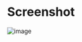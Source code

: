 # Screenshot
![image](https://github.com/1Kxhu/GeometryDash-Position-Changer/assets/115172127/ba6d342b-051e-43ce-87c6-e4d1d4b29bd5)
